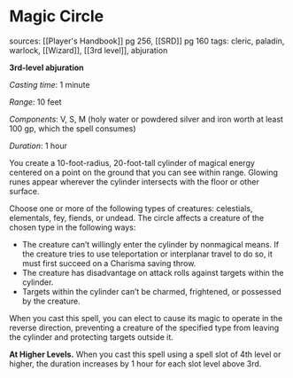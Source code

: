 # Magic Circle
sources: [[Player's Handbook]] pg 256, [[SRD]] pg 160
tags: cleric, paladin, warlock, [[Wizard]], [[3rd level]], abjuration

**3rd-level abjuration**

*Casting time*: 1 minute

*Range*: 10 feet

*Components*: V, S, M (holy water or powdered silver and iron worth at least 100 gp, which the spell consumes)

*Duration*: 1 hour

You create a 10-foot-radius, 20-foot-tall cylinder of magical energy centered on a point on the ground that you can see within range. Glowing runes appear wherever the cylinder intersects with the floor or other surface.

Choose one or more of the following types of creatures: celestials, elementals, fey, fiends, or undead. The circle affects a creature of the chosen type in the following ways:

* The creature can’t willingly enter the cylinder by nonmagical means. If the creature tries to use teleportation or interplanar travel to do so, it must first succeed on a Charisma saving throw.
* The creature has disadvantage on attack rolls against targets within the cylinder.
* Targets within the cylinder can’t be charmed, frightened, or possessed by the creature.

When you cast this spell, you can elect to cause its magic to operate in the reverse direction, preventing a creature of the specified type from leaving the cylinder and protecting targets outside it.

**At Higher Levels.** When you cast this spell using a spell slot of 4th level or higher, the duration increases by 1 hour for each slot level above 3rd.
